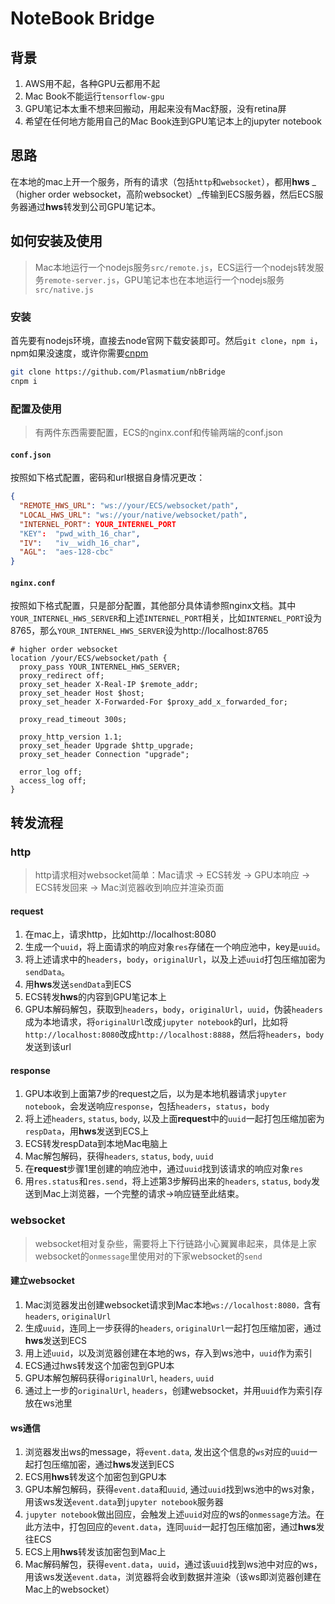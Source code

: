 # NoteBook Bridge

## 背景

1. AWS用不起，各种GPU云都用不起
2. Mac Book不能运行`tensorflow-gpu`
3. GPU笔记本太重不想来回搬动，用起来没有Mac舒服，没有retina屏
4. 希望在任何地方能用自己的Mac Book连到GPU笔记本上的jupyter notebook

## 思路

在本地的mac上开一个服务，所有的请求（包括`http`和`websocket`），都用**hws** _（higher order websocket，高阶websocket）_传输到ECS服务器，然后ECS服务器通过**hws**转发到公司GPU笔记本。

## 如何安装及使用

> Mac本地运行一个nodejs服务`src/remote.js`，ECS运行一个nodejs转发服务`remote-server.js`，GPU笔记本也在本地运行一个nodejs服务`src/native.js`

### 安装

首先要有nodejs环境，直接去node官网下载安装即可。然后`git clone`，`npm i`，npm如果没速度，或许你需要[cnpm](http://npm.taobao.org/)

```bash
git clone https://github.com/Plasmatium/nbBridge
cnpm i
```

### 配置及使用

> 有两件东西需要配置，ECS的nginx.conf和传输两端的conf.json

#### `conf.json`

按照如下格式配置，密码和url根据自身情况更改：

```json
{
  "REMOTE_HWS_URL": "ws://your/ECS/websocket/path",
  "LOCAL_HWS_URL": "ws://your/native/websocket/path",
  "INTERNEL_PORT": YOUR_INTERNEL_PORT
  "KEY":  "pwd_with_16_char",
  "IV":   "iv__widh_16_char",
  "AGL":  "aes-128-cbc"
}
```

#### `nginx.conf`

按照如下格式配置，只是部分配置，其他部分具体请参照nginx文档。其中`YOUR_INTERNEL_HWS_SERVER`和上述`INTERNEL_PORT`相关，比如`INTERNEL_PORT`设为8765，那么`YOUR_INTERNEL_HWS_SERVER`设为http://localhost:8765

```nginx
# higher order websocket
location /your/ECS/websocket/path {
  proxy_pass YOUR_INTERNEL_HWS_SERVER;
  proxy_redirect off;
  proxy_set_header X-Real-IP $remote_addr;
  proxy_set_header Host $host;
  proxy_set_header X-Forwarded-For $proxy_add_x_forwarded_for;

  proxy_read_timeout 300s;

  proxy_http_version 1.1;
  proxy_set_header Upgrade $http_upgrade;
  proxy_set_header Connection "upgrade";

  error_log off;
  access_log off;
}
```



## 转发流程

### http

> http请求相对websocket简单：Mac请求 -> ECS转发 -> GPU本响应 -> ECS转发回来 -> Mac浏览器收到响应并渲染页面

#### request

1. 在mac上，请求http，比如http://localhost:8080
2. 生成一个`uuid`，将上面请求的响应对象`res`存储在一个响应池中，key是`uuid`。
3. 将上述请求中的`headers`，`body`，`originalUrl`，以及上述`uuid`打包压缩加密为`sendData`。
4. 用**hws**发送`sendData`到ECS
5. ECS转发**hws**的内容到GPU笔记本上
6. GPU本解码解包，获取到`headers`，`body`，`originalUrl`，`uuid`，伪装`headers`成为本地请求，将`originalUrl`改成`jupyter notebook`的url，比如将`http://localhost:8080`改成`http://localhost:8888`，然后将`headers`，`body`发送到该url

#### response

1. GPU本收到上面第7步的request之后，以为是本地机器请求`jupyter notebook`，会发送响应`response`，包括`headers`，`status`，`body`
2. 将上述`headers`, `status`, `body`, 以及上面**request**中的`uuid`一起打包压缩加密为`respData`，用**hws**发送到ECS上
3. ECS转发respData到本地Mac电脑上
4. Mac解包解码，获得`headers`, `status`, `body`, `uuid`
5. 在**request**步骤1里创建的响应池中，通过`uuid`找到该请求的响应对象`res`
6. 用`res.status`和`res.send`，将上述第3步解码出来的`headers`, `status`, `body`发送到Mac上浏览器，一个完整的请求->响应链至此结束。

### websocket

> websocket相对复杂些，需要将上下行链路小心翼翼串起来，具体是上家websocket的`onmessage`里使用对的下家websocket的`send`

#### 建立websocket

1. Mac浏览器发出创建websocket请求到Mac本地`ws://localhost:8080，`含有`headers`, `originalUrl`
2. 生成`uuid`，连同上一步获得的`headers`, `originalUrl`一起打包压缩加密，通过**hws**发送到ECS
3. 用上述`uuid`，以及浏览器创建在本地的ws，存入到ws池中，`uuid`作为索引
4. ECS通过hws转发这个加密包到GPU本
5. GPU本解包解码获得`originalUrl`, `headers`, `uuid`
6. 通过上一步的`originalUrl`, `headers`，创建websocket，并用`uuid`作为索引存放在ws池里

#### ws通信

1. 浏览器发出ws的message，将`event.data`, 发出这个信息的`ws`对应的`uuid`一起打包压缩加密，通过**hws**发送到ECS
2. ECS用**hws**转发这个加密包到GPU本
3. GPU本解包解码，获得`event.data`和`uuid`, 通过`uuid`找到ws池中的ws对象，用该ws发送`event.data`到`jupyter notebook`服务器
4. `jupyter notebook`做出回应，会触发上述`uuid`对应的ws的`onmessage`方法。在此方法中，打包回应的`event.data`，连同`uuid`一起打包压缩加密，通过**hws**发往ECS
5. ECS上用**hws**转发该加密包到Mac上
6. Mac解码解包，获得`event.data`，`uuid`，通过该`uuid`找到ws池中对应的ws，用该ws发送`event.data`，浏览器将会收到数据并渲染（该ws即浏览器创建在Mac上的websocket）
